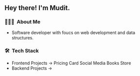 <h2> Hey there! I'm Mudit.</h2>

<h3> 👨🏻‍💻 &nbsp;About Me </h3>

- Software developer with foucs on web development and data structures.

<h3> 🛠 &nbsp;Tech Stack</h3>

- Frontend Projects -> 
                        Pricing Card
                        Social Media
                        Books Store
- Backend Projects ->   
                        

